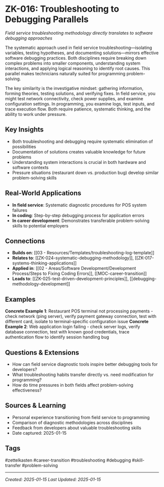 # ZK-016: Troubleshooting to Debugging Parallels

*Field service troubleshooting methodology directly translates to software debugging approaches*

The systematic approach used in field service troubleshooting—isolating variables, testing hypotheses, and documenting solutions—mirrors effective software debugging practices. Both disciplines require breaking down complex problems into smaller components, understanding system interactions, and applying logical reasoning to identify root causes. This parallel makes technicians naturally suited for programming problem-solving.

The key similarity is the investigative mindset: gathering information, forming theories, testing solutions, and verifying fixes. In field service, you might test network connectivity, check power supplies, and examine configuration settings. In programming, you examine logs, test inputs, and trace execution flow. Both require patience, systematic thinking, and the ability to work under pressure.

## Key Insights
- Both troubleshooting and debugging require systematic elimination of possibilities
- Documentation of solutions creates valuable knowledge for future problems
- Understanding system interactions is crucial in both hardware and software contexts
- Pressure situations (restaurant down vs. production bug) develop similar problem-solving skills

## Real-World Applications
- **In field service**: Systematic diagnostic procedures for POS system failures
- **In coding**: Step-by-step debugging process for application errors
- **In career development**: Demonstrates transferable problem-solving skills to potential employers

## Connections
- **Builds on**: [[03 - Resources/Templates/troubleshooting-log-template]]
- **Relates to**: [[ZK-024-systematic-debugging-methodology]], [[ZK-017-systems-thinking-applications]]
- **Applied in**: [[02 - Areas/Software Development/Development Process/Steps to Fixing Coding Errors]], [[MOC-career-transition]]
- **Leads to**: [[ZK-025-test-driven-development-principles]], [[debugging-methodology-development]]

## Examples
**Concrete Example 1**: Restaurant POS terminal not processing payments - check network (ping server), verify payment gateway connection, test with different card, isolate to terminal-specific configuration issue
**Concrete Example 2**: Web application login failing - check server logs, verify database connection, test with known good credentials, trace authentication flow to identify session handling bug

## Questions & Extensions
- How can field service diagnostic tools inspire better debugging tools for developers?
- What troubleshooting habits transfer directly vs. need modification for programming?
- How do time pressures in both fields affect problem-solving effectiveness?

## Sources & Learning
- Personal experience transitioning from field service to programming
- Comparison of diagnostic methodologies across disciplines
- Feedback from developers about valuable troubleshooting skills
- Date captured: 2025-01-15

## Tags
#zettelkasten #career-transition #troubleshooting #debugging #skill-transfer #problem-solving

---
*Created: 2025-01-15*
*Last Updated: 2025-01-15*